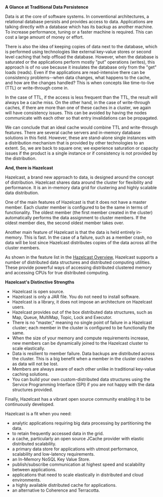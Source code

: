 

**A Glance at Traditional Data Persistence**

Data is at the core of software systems. In conventional architectures, a relational database persists and provides access to data. Applications are talking directly with a database which has its backup as another machine. To increase performance, tuning or a faster machine is required. This can cost a large amount of money or effort.

There is also the idea of keeping copies of data next to the database, which is performed using technologies like external key-value stores or second level caching that help offload the database. However, when the database is saturated or the applications perform mostly "put" operations (writes), this approach is of no use because it insulates the database only from the "get" loads (reads). Even if the applications are read-intensive there can be consistency problems--when data changes, what happens to the cache, and how are the changes handled? This is when concepts like time-to-live (TTL) or write-through come in.

In the case of TTL, if the access is less frequent than the TTL, the result will always be a cache miss. On the other hand, in the case of write-through caches, if there are more than one of these caches in a cluster, we again will have consistency issues. This can be avoided by having the nodes communicate with each other so that entry invalidations can be propagated.

We can conclude that an ideal cache would combine TTL and write-through features. There are several cache servers and in-memory database solutions in this field. However, these are stand-alone single instances with a distribution mechanism that is provided by other technologies to an extent. So, we are back to square one; we experience saturation or capacity issues if the product is a single instance or if consistency is not provided by the distribution.

**And, there is Hazelcast**

Hazelcast, a brand new approach to data, is designed around the concept of distribution. Hazelcast shares data around the cluster for flexibility and performance. It is an in-memory data grid for clustering and highly scalable data distribution.

One of the main features of Hazelcast is that it does not have a master member. Each cluster member is configured to be the same in terms of functionality. The oldest member (the first member created in the cluster) automatically performs the data assignment to cluster members. If the oldest member dies, the second oldest member takes over.

Another main feature of Hazelcast is that the data is held entirely in-memory. This is fast. In the case of a failure, such as a member crash, no data will be lost since Hazelcast distributes copies of the data across all the cluster members.

As shown in the feature list in the [Hazelcast Overview](#hazelcast-overview), Hazelcast supports a number of distributed data structures and distributed computing utilities. These provide powerful ways of accessing distributed clustered memory and accessing CPUs for true distributed computing. 

**Hazelcast's Distinctive Strengths**


* Hazelcast is open source.
* Hazelcast is only a JAR file. You do not need to install software.
* Hazelcast is a library, it does not impose an architecture on Hazelcast users.
* Hazelcast provides out of the box distributed data structures, such as Map, Queue, MultiMap, Topic, Lock and Executor.
* There is no "master," meaning no single point of failure in a Hazelcast cluster; each member in the cluster is configured to be functionally the same.
* When the size of your memory and compute requirements increase, new members can be dynamically joined to the Hazelcast cluster to scale elastically.
* Data is resilient to member failure. Data backups are distributed across the cluster. This is a big benefit when a member in the cluster crashes as data will not be lost.
* Members are always aware of each other unlike in traditional key-value caching solutions.
* You can build your own custom-distributed data structures using the Service Programming Interface (SPI) if you are not happy with the data structures provided.

Finally, Hazelcast has a vibrant open source community enabling it to be continuously developed.

Hazelcast is a fit when you need:

-	analytic applications requiring big data processing by partitioning the data.
-	to retain frequently accessed data in the grid.
-	a cache, particularly an open source JCache provider with elastic distributed scalability.
-	a primary data store for applications with utmost performance, scalability and low-latency requirements.
-	an In-Memory NoSQL Key Value Store.
-	publish/subscribe communication at highest speed and scalability between applications.
-	applications that need to scale elastically in distributed and cloud environments.
-	a highly available distributed cache for applications.
-	an alternative to Coherence and Terracotta.


